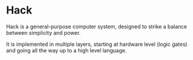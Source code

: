 # Hack

Hack is a general-purpose computer system, designed to strike a balance between simplicity and power.

It is implemented in multiple layers, starting at hardware level (logic gates) and going all the way up to a high level language.